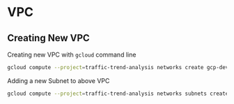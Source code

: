 # VPC




## Creating New VPC

Creating new VPC with `gcloud` command line

   ```sh 
   gcloud compute --project=traffic-trend-analysis networks create gcp-dev-vpc --description="Development VPC on GCP" --subnet-mode=custom
   ```
   
   Adding a  new Subnet to above VPC
   ```sh
   gcloud compute --project=traffic-trend-analysis networks subnets create dev-subnet-0 --network=gcp-dev-vpc --region=us-central1 --range=10.240.0.0/21
   ```
   
   
